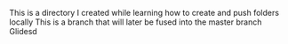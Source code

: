 This is a directory I created while learning how to create and push folders locally
This is a branch that will later be fused into the master branch
Glidesd